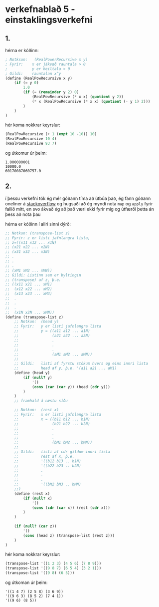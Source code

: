 # verkefnablað 5 - einstaklingsverkefni

## 1.
hérna er kóðinn:  
```scheme
; Notksun:   (RealPowerRecursive x y)
; Fyrir:    x er jákvæð rauntala > 0
;           y er heiltala > 0
; Gildi:    rauntalan x^y
(define (RealPowRecursive x y)
    (if (= y 0)
        1.0
        (if (= (remainder y 2) 0)
            (RealPowRecursive (* x x) (quotient y 2))
            (* x (RealPowRecursive (* x x) (quotient (- y 1) 2)))
        )
    )
)
```

hér koma nokkrar keyrslur:  
```scheme
(RealPowRecursive (+ 1 (expt 10 -10)) 10)
(RealPowRecursive 10 4)
(RealPowRecursive 93 7)
```

og útkomur úr þeim:  
```
1.000000001
10000.0
60170087060757.0
```

## 2.
í þessu verkefni tók ég mér góðann tíma að útbúa það, ég fann góðann oneliner á 
[stackoverflow](https://stackoverflow.com/questions/30775032/transpose-a-matrix-in-racket-list-of-lists#answers) 
og hugsaði að ég myndi nota `map` og `apply` fyrir fallið mitt, en svo ákvað ég að það væri ekki fyrir mig og útfærði þetta án þess að nota þau

<div style='page-break-after: always;'></div>

hérna er kóðinn í allri sinni dýrð:  
```scheme
;; Notkun: (transpose-list z)
;; Fyrir: z er listi jafnlangra lista,
;; z=((x11 x12 ... x1N)
;; (x21 x22 ... x2N)
;; (x31 x32 ... x3N)
;; .
;; .
;; .
;; (xM1 xM2 ... xMN))
;; Gildi: Listinn sem er byltingin
;; (transpose) af z, þ.e.
;; ((x11 x21 ... xM1)
;;  (x12 x22 ... xM2)
;;  (x13 x23 ... xM3)
;;  .
;;  .
;;  .
;;  (x1N x2N ... xMN))
(define (transpose-list z)
    ;; Notkun:  (head y)
    ;; Fyrir:   y er listi jafnlangra lista
    ;;          y = ((a11 a12 ... a1N)
    ;;               (a21 a22 ... a2N)
    ;;               .
    ;;               .
    ;;               .
    ;;               (aM1 aM2 ... aMN))
    ;;
    ;; Gildi:   listi af fyrstu stökum hvers og eins innri lista
    ;;          head af y, þ.e. '(a11 a21 ... aM1)
    (define (head y)
        (if (null? y)
            '()
            (cons (car (car y)) (head (cdr y)))
        )
    )
    ;; framhald á næstu síðu
```

<div style='page-break-after: always;'></div>


```scheme
    ;; Notkun:  (rest x)
    ;; Fyrir:   x er listi jafnlangra lista
    ;;          x = ((b11 b12 ... b1N)
    ;;               (b21 b22 ... b2N)
    ;;               .
    ;;               .
    ;;               .
    ;;               (bM1 bM2 ... bMN))
    ;;
    ;; Gildi:   listi af cdr gildum innri lista
    ;;          rest af x, þ.e. 
    ;;          '((b12 b13 .. b1N)
    ;;          '((b22 b23 .. b2N)
    ;;          .
    ;;          .
    ;;          .
    ;;          '((bM2 bM3 .. bMN)
    ;;)
    (define (rest x)
        (if (null? x)
            '()
            (cons (cdr (car x)) (rest (cdr x)))
        )
    )
    
    (if (null? (car z))
        '()
        (cons (head z) (transpose-list (rest z)))
    )
)
```

hér koma nokkrar keyrslur:   
```scheme
(transpose-list '((1 2 3) (4 5 6) (7 8 9)))
(transpose-list '((9 8 7) (6 5 4) (3 2 1)))
(transpose-list '((9 8) (6 5)))
```

og útkoman úr þeim:  
```
'((1 4 7) (2 5 8) (3 6 9))
'((9 6 3) (8 5 2) (7 4 1))
'((9 6) (8 5))
```